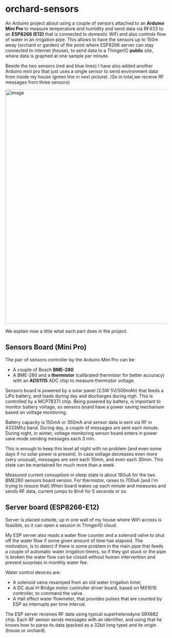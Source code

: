 # orchard-sensors
An Arduino project about using a couple of sensors attached to an **Arduino Mini Pro** to measure temperature and humidity and send data via RF433 to an **ESP8266 (E12)** that is connected to domestic WiFi and also controls flow of water in an irrigation pipe.
This allows to have the sensors up to 150m away (orchard or garden) of the point where ESP8266 server can stay connected to internet (house), to send data to a ThingerIO **public** site, where data is graphed at one sample per minute.

Beside the two sensors (red and blue lines) I have also added another Arduino mini pro that just uses a single sensor to send environment data from inside my house (green line in next picture). )So in total,we receive RF messages from three sensors)

<img width="1570" height="731" alt="image" src="https://github.com/user-attachments/assets/43d3f4d0-9b45-4532-90d5-284b1128df6d" />

We explain now a little what each part does in the project.

<h2>Sensors Board (Mini Pro)</h2>
The pair of sensors controller by the Arduino Mini Pro can be:

- A couple of Bosch **BME-280**
- A BME-280 and a **thermistor** (calibrated thermistor for better accuracy) with an **ADS1115** ADC chip to measure thermistor voltage.
 
Sensors board is powered by a solar panel (2.5W 5V/500mAh) that feeds a LiPo battery, and loads during day and discharges during nigh. This is controlled by a MCP78371 chip.
Being powered by battery, is important to monitor battery voltage, so sensors board have a power saving mechanism based on voltage monitoring. 

Battery capacity is 150mA or 350mA and sensor data is sent via RF in 4333Mhz band. During day, a couple of messages are sent each minute. During night, in winter, voltage monitoring sensor board enters in power save mode sending messages each 3 min. 

This is enough to keep this level all night with no problem (and even some days if no solar power is present). In case voltage decreases even more (very unusual), messages are sent each 10min, and even each 30min. This state can be mantained for much more than a week.

Measured current consuptiom in sleep state is about 180uA for the two BME280 sensors board version. For thermistor, raises to 700uA (and i'm trying to resuce that).When board wakes up each minute and measures and sends RF data, current jumps to 8mA for 5 seconds or so.

<h2>Server board (ESP8266-E12)</h2>
Server is placed outside, up in one wall of my house where WiFi access is feasible, so it can open a session in ThingerIO cloud.

My ESP server also reads a water flow counter and a solenoid valve to shut off the water flow if some given amount of time has elapsed. 
The motivation, is to detect if there is some problem in the main pipe that feeds a couple of automatic water irrigation timers, so if they got stuck or the pipe is broken the water flow can be closed without human intervention and prevent surprises in monthly water fee.

Water control devices are:
- A solenoid valve revamped from an old water irrigation timer,
- A DC dual H-Bridge motor controller driver board, based on MX1616 controller, to command the valve.
- A Hall effect water flowmeter, that provides pulses that are counted by ESP as interrupts per time interval.

The ESP server receives RF data using typical superheterodyne SRX882 chip. Each RF sensor sends messages with an identifier, and using that he knows how to parse its data (packed as a 32bit long type) and its origin (house or orchard). 

